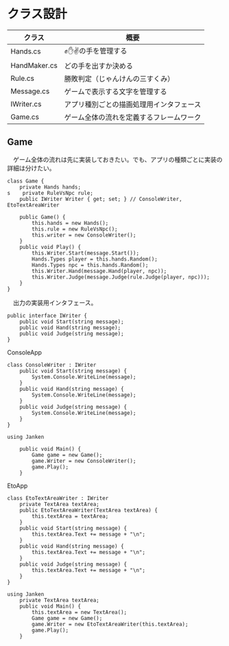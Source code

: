 # クラス設計

クラス|概要
------|----
Hands.cs|✊✋✌の手を管理する
HandMaker.cs|どの手を出すか決める
Rule.cs|勝敗判定（じゃんけんの三すくみ）
Message.cs|ゲームで表示する文字を管理する
IWriter.cs|アプリ種別ごとの描画処理用インタフェース
Game.cs|ゲーム全体の流れを定義するフレームワーク

## Game

　ゲーム全体の流れは先に実装しておきたい。でも、アプリの種類ごとに実装の詳細は分けたい。

```
class Game {
    private Hands hands;
s    private RuleVsNpc rule;
    public IWriter Writer { get; set; } // ConsoleWriter, EtoTextAreaWriter

    public Game() {
        this.hands = new Hands();
        this.rule = new RuleVsNpc();
        this.writer = new ConsoleWriter();
    }
    public void Play() {
        this.Writer.Start(message.Start());
        Hands.Types player = this.hands.Random();
        Hands.Types npc = this.hands.Random();
        this.Writer.Hand(message.Hand(player, npc));
        this.Writer.Judge(message.Judge(rule.Judge(player, npc)));
    }
}
```

　出力の実装用インタフェース。

```
public interface IWriter {
    public void Start(string message);
    public void Hand(string message);
    public void Judge(string message);
}
```

ConsoleApp

```
class ConsoleWriter : IWriter
    public void Start(string message) {
        System.Console.WriteLine(message);
    }
    public void Hand(string message) {
        System.Console.WriteLine(message);
    }
    public void Judge(string message) {
        System.Console.WriteLine(message);
    }
}
```
```
using Janken

    public void Main() {
        Game game = new Game();
        game.Writer = new ConsoleWriter();
        game.Play();
    }
```

EtoApp

```
class EtoTextAreaWriter : IWriter
    private TextArea textArea;
    public EtoTextAreaWriter(TextArea textArea) {
        this.textArea = textArea;
    }
    public void Start(string message) {
        this.textArea.Text += message + "\n";
    }
    public void Hand(string message) {
        this.textArea.Text += message + "\n";
    }
    public void Judge(string message) {
        this.textArea.Text += message + "\n";
    }
}
```
```
using Janken
    private TextArea textArea;
    public void Main() {
        this.textArea = new TextArea();
        Game game = new Game();
        game.Writer = new EtoTextAreaWriter(this.textArea);
        game.Play();
    }
```

